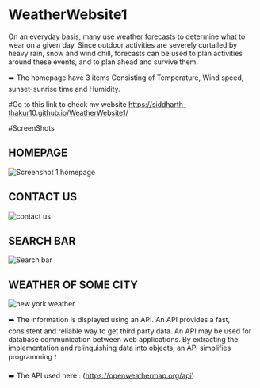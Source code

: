 # WeatherWebsite1

On an everyday basis, many use weather forecasts to determine what to wear on a given day. Since outdoor activities are severely curtailed by heavy rain, snow and wind chill, forecasts can be used to plan activities around these events, and to plan ahead and survive them.

➡️ The homepage have 3 items Consisting of Temperature, Wind speed, sunset-sunrise time and Humidity.

#Go to this link to check my website
https://siddharth-thakur10.github.io/WeatherWebsite1/

#ScreenShots

## HOMEPAGE 
![Screenshot 1 homepage](https://user-images.githubusercontent.com/78204657/209446795-cb0eb2f9-245b-4fee-97e2-b4f547a4ae1f.png)

## CONTACT US
![contact us](https://user-images.githubusercontent.com/78204657/209446812-29408e50-0d11-40f5-b32c-0f1fd0e7bdb6.png)

## SEARCH BAR
![Search bar](https://user-images.githubusercontent.com/78204657/209446798-b6317cca-8fc6-4196-945b-1ebfffd4289b.png)

## WEATHER OF SOME CITY
![new york weather](https://user-images.githubusercontent.com/78204657/209446808-c534d44f-f9bb-44a5-82fb-1dd9ca0fe1e1.png)


➡️ The information is displayed using an API. An API provides a fast, consistent and reliable way to get third party data. An API may be used for database communication between web applications. By extracting the implementation and relinquishing data into objects, an API simplifies programming ❗

➡️ The API used here : (https://openweathermap.org/api)
